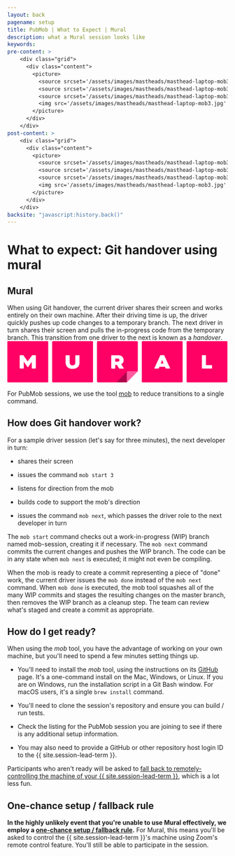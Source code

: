 ```yaml
---
layout: back
pagename: setup
title: PubMob | What to Expect | Mural
description: what a Mural session looks like
keywords:
pre-content: >
    <div class="grid">
      <div class="content">
        <picture>
          <source srcset='/assets/images/mastheads/masthead-laptop-mob3.jpg' media='(max-width: 1080px)'>
          <source srcset='/assets/images/mastheads/masthead-laptop-mob3.jpg' media='(min-width: 960px)'>
          <source srcset='/assets/images/mastheads/masthead-laptop-mob3.jpg' media='(min-width: 830px'>
          <img src='/assets/images/mastheads/masthead-laptop-mob3.jpg' alt='PubMob what to expect'>
        </picture>
      </div>
    </div>
post-content: >
    <div class="grid">
      <div class="content">
        <picture>
          <source srcset='/assets/images/mastheads/masthead-laptop-mob3.jpg' media='(max-width: 1080px)'>
          <source srcset='/assets/images/mastheads/masthead-laptop-mob3.jpg' media='(min-width: 960px)'>
          <source srcset='/assets/images/mastheads/masthead-laptop-mob3.jpg' media='(min-width: 830px'>
          <img src='/assets/images/mastheads/masthead-laptop-mob3.jpg' alt='PubMob what to expect'>
        </picture>
      </div>
    </div>
backsite: "javascript:history.back()"
---
```

<h1>What to expect: Git handover using mural</h1>

<div>
  <h2>Mural</h2>
  <p>When using Git handover, the current driver shares their screen and works entirely on their own machine. After their driving time is up, the driver quickly pushes up code changes to a temporary branch. The next driver in turn shares their screen and pulls the in-progress code from the temporary branch. This transition from one driver to the next is known as a <em>handover</em>.<img src="/assets/images/setup/mural.png" class="setupImg"/></p>
  <p>For PubMob sessions, we use the tool <a href="https://github.com/remotemobprogramming/mob">mob</a> to reduce transitions to a single command.</p>

  <h2>How does Git handover work?</h2>
  <p>For a sample driver session (let's say for three minutes), the next developer in turn:</p>
  <ul class="list">
    <li><p>shares their screen</p></li>
    <li><p>issues the command <code>mob start 3</code></p></li>
    <li><p>listens for direction from the mob</p></li>
    <li><p>builds code to support the mob's direction</p></li>
    <li><p>issues the command <code>mob next</code>, which passes the driver role to the next developer in turn</p></li>
  </ul>
  <p>The <code>mob start</code> command checks out a work-in-progress (WIP) branch named mob-session, creating it if necessary. The <code>mob next</code> command commits the current changes and pushes the WIP branch. The code can be in any state when <code>mob next</code> is executed; it might not even be compiling.</p>
  <p>When the mob is ready to create a commit representing a piece of "done" work, the current driver issues the <code>mob done</code> instead of the <code>mob next</code> command. When <code>mob done</code> is executed, the mob tool squashes all of the many WIP commits and stages the resulting changes on the master branch, then removes the WIP branch as a cleanup step. The team can review what's staged and create a commit as appropriate.</p>
</div>

<div>
  <h2>How do I get ready?</h2>
  <p>When using the <em>mob</em> tool, you have the advantage of working on your own machine, but you'll need to spend a few minutes setting things up.</p>
  <ul class="list outer">
    <li><p>You'll need to install the <em>mob</em> tool, using the instructions on its <a href="http://github.com/remotemobprogramming/mob">GitHub</a> page. It's a one-command install on the Mac, Windows, or Linux. If you are on Windows, run the installation script in a Git Bash window. For macOS users, it's a single <code>brew install</code> command.</p></li>
    <li><p>You'll need to clone the session's repository and ensure you can build / run tests.</p></li>
    <li><p>Check the listing for the PubMob session you are joining to see if there is any additional setup information.</p></li>
    <li><p>You may also need to provide a GitHub or other repository host login ID to the {{ site.session-lead-term }}.</p></li>
  </ul>
  <p>Participants who aren't ready will be asked to <a href="#fallback-rule">fall back to remotely-controlling the machine of your {{ site.session-lead-term }}</a>, which is a lot less fun.</p> 

  <h2><a id="fallback-rule"></a>One-chance setup / fallback rule</h2>
  <p><b>In the highly unlikely event that you're unable to use Mural effectively, we employ a <a href="#fallback-rule">one-chance setup / fallback rule</a>.</b> For Mural, this means you'll be asked to control the {{ site.session-lead-term }}'s machine using Zoom's remote control feature. You'll still be able to participate in the session.</p>
</div>

